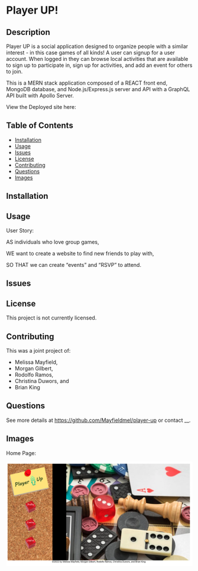 # Player UP!

## Description

Player UP is a social application designed to organize people with a similar interest - in this case games of all kinds!  A user can signup for a user account. When logged in they can browse local activities that are available to sign up to participate in, sign up for activities, and add an event for others to join. 

This is a MERN stack application composed of a REACT front end, MongoDB database, and Node.js/Express.js server and API with a GraphQL API built with Apollo Server.   


View the Deployed site here: 


## Table of Contents

- [Installation](#installation)
- [Usage](#usage)
- [Issues](#issues)
- [License](#license)
- [Contributing](#contributing)
- [Questions](#questions)
- [Images](#images)

## Installation



## Usage

User Story: 

AS individuals who love group games, 

WE want to create a website to find new friends to play with, 

SO THAT we can create “events” and “RSVP” to attend.



## Issues



## License

This project is not currently licensed.

## Contributing

This was a joint project of:
- Melissa Mayfield, 
- Morgan Gilbert, 
- Rodolfo Ramos, 
- Christina Duwors, and 
- Brian King

## Questions

See more details at https://github.com/Mayfieldmel/player-up or contact __.

## Images

Home Page:

<img src= "client/src/images/player-up.png"/>

